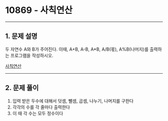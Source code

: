 # 10869 -  사칙연산

<hr/>

## 1. 문제 설명

두 자연수 A와 B가 주어진다. 이때, A+B, A-B, A*B, A/B(몫), A%B(나머지)를 출력하는 프로그램을 작성하시오. 

[사칙연산](<https://www.acmicpc.net/problem/10869>)

------

## 2. 문제 풀이

1. 입력 받은 두수에 대해서 덧셈, 뺄셈, 곱셈, 나누기, 나머지를 구한다
2. 각각의 수를 각 줄마다 출력한다
3. 이 때 각 수는 모두 정수이다
